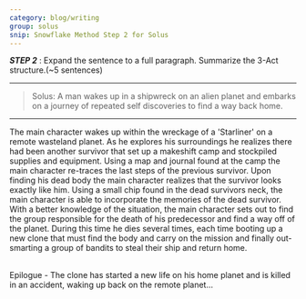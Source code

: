 ```yaml
---
category: blog/writing
group: solus
snip: Snowflake Method Step 2 for Solus
---
```


***STEP 2***
: Expand the sentence to a full paragraph. Summarize the 3-Act structure.(~5 sentences)

----

>Solus: A man wakes up in a shipwreck on an alien planet and embarks on a journey of repeated self discoveries to find a way back home.

----

The main character wakes up within the wreckage of a 'Starliner' on a remote wasteland planet. As he explores his surroundings he realizes there had been another survivor that set up a makeshift camp and stockpiled supplies and equipment. Using a map and journal found at the camp the main character re-traces the last steps of the previous survivor. Upon finding his dead body the main character realizes that the survivor looks exactly like him. Using a small chip found in the dead survivors neck, the main character is able to incorporate the memories of the dead survivor. With a better knowledge of the situation, the main character sets out to find the group responsible for the death of his predecessor and find a way off of the planet. During this time he dies several times, each time booting up a new clone that must find the body and carry on the mission and finally out-smarting a group of bandits to steal their ship and return home.<br> <br>

Epilogue - The clone has started a new life on his home planet and is killed in an accident, waking up back on the remote planet...